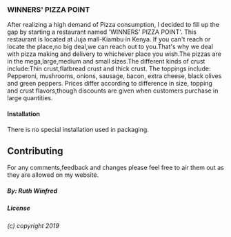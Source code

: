 ### WINNERS' PIZZA POINT

After realizing a high demand of Pizza consumption, I decided to fill up the gap by starting a restaurant named 'WINNERS' PIZZA POINT'. This restaurant is located at Juja mall-Kiambu in Kenya. If you can't reach or locate the place,no big deal,we can reach out to you.That's why we deal with pizza making and delivery to whichever place you wish.The pizzas are in the mega,large,medium and small sizes.The different kinds of crust include:Thin crust,flatbread crust and thick crust. The toppings include: Pepperoni, mushrooms, onions, sausage, bacon, extra cheese, black olives and green peppers. Prices differ according to difference in size, topping and crust flavors,though discounts are given when customers purchase in large quantities.

#### Installation

There is no special installation used in packaging.

## Contributing
For any comments,feedback and changes please feel free to air them out as they are allowed on my website.

##### By: Ruth Winfred

##### License
###### (c) copyright 2019

